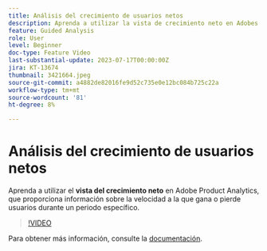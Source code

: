 ```yaml
---
title: Análisis del crecimiento de usuarios netos
description: Aprenda a utilizar la vista de crecimiento neto en Adobes Product Analytics, que proporciona perspectivas sobre la velocidad a la que gana o pierde usuarios durante un período específico.
feature: Guided Analysis
role: User
level: Beginner
doc-type: Feature Video
last-substantial-update: 2023-07-17T00:00:00Z
jira: KT-13674
thumbnail: 3421664.jpeg
source-git-commit: a4882de82016fe9d52c735e0e12bc084b725c22a
workflow-type: tm+mt
source-wordcount: '81'
ht-degree: 8%

---
```



# Análisis del crecimiento de usuarios netos

Aprenda a utilizar el **vista del crecimiento neto** en Adobe Product Analytics, que proporciona información sobre la velocidad a la que gana o pierde usuarios durante un periodo específico.

>[!VIDEO](https://video.tv.adobe.com/v/3421664/?learn=on)

Para obtener más información, consulte la [documentación](https://experienceleague.adobe.com/docs/analytics-platform/using/guided-analysis/user-growth/net-growth.html).
